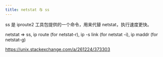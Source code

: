 ```yaml
---
title: netstat 与 ss
---
```



ss 是 iproute2 工具包提供的一个命令，用来代替 netstat，执行速度更快。

netstat => ss, ip route (for netstat-r), ip -s link (for netstat -i), ip maddr (for netstat-g)

https://unix.stackexchange.com/a/261224/373303

